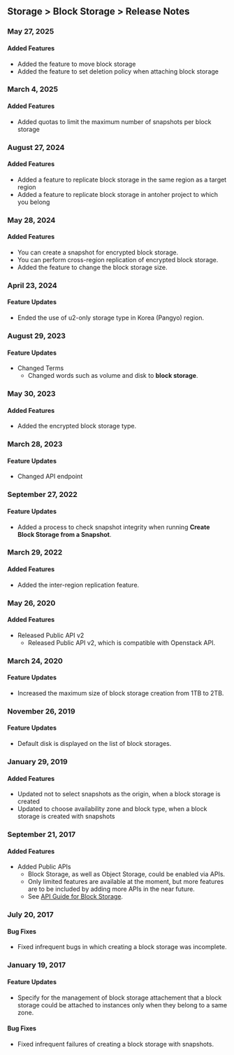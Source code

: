 ## Storage > Block Storage > Release Notes

### May 27, 2025

#### Added Features

* Added the feature to move block storage
* Added the feature to set deletion policy when attaching block storage

### March 4, 2025

#### Added Features

* Added quotas to limit the maximum number of snapshots per block storage

### August 27, 2024

#### Added Features

* Added a feature to replicate block storage in the same region as a target region
* Added a feature to replicate block storage in antoher project to which you belong

### May 28, 2024

#### Added Features

* You can create a snapshot for encrypted block storage.
* You can perform cross-region replication of encrypted block storage.
* Added the feature to change the block storage size.

### April 23, 2024

#### Feature Updates

* Ended the use of u2-only storage type in Korea (Pangyo) region.
  
### August 29, 2023

#### Feature Updates

* Changed Terms
    * Changed words such as volume and disk to **block storage**.

### May 30, 2023

#### Added Features

* Added the encrypted block storage type.

### March 28, 2023

#### Feature Updates

* Changed API endpoint

### September 27, 2022

#### Feature Updates

* Added a process to check snapshot integrity when running **Create Block Storage from a Snapshot**.

### March 29, 2022

#### Added Features

* Added the inter-region replication feature.

### May 26, 2020

#### Added Features

* Released Public API v2
    * Released Public API v2, which is compatible with Openstack API. 

### March 24, 2020

#### Feature Updates

* Increased the maximum size of block storage creation from 1TB to 2TB.

### November 26, 2019

#### Feature Updates

* Default disk is displayed on the list of block storages.

### January 29, 2019

#### Added Features 

* Updated not to select snapshots as the origin, when a block storage is created
* Updated to choose availability zone and block type, when a block storage is created with snapshots

### September 21, 2017

#### Added Features

* Added Public APIs 
    * Block Storage, as well as Object Storage, could be enabled via APIs.  
    * Only limited features are available at the moment, but more features are to be included by adding more APIs in the near future.  
    * See [API Guide for Block Storage](/Storage/Block%20Storage/en/api-guide/).

### July 20, 2017

#### Bug Fixes 

* Fixed infrequent bugs in which creating a block storage was incomplete.  

### January 19, 2017

#### Feature Updates 

* Specify for the management of block storage attachement that a block storage could be attached to instances only when they belong to a same zone. 

#### Bug Fixes 

* Fixed infrequent failures of creating a block storage with snapshots. 
